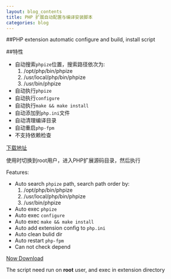 ```yaml
---
layout: blog_contents
title: PHP 扩展自动配置与编译安装脚本 
categories: blog
---
```


##PHP extension automatic configure and build, install script

##特性
+ 自动搜索`phpize`位置，搜索路径依次为:
    1. /opt/php/bin/phpize
    2. /usr/local/php/bin/phpize
    3. /usr/bin/phpize
+ 自动执行`phpize`
+ 自动执行`configure`
+ 自动执行`make && make install`
+ 自动添加到`php.ini`文件
+ 自动清理编译目录
+ 自动重启`php-fpm`
+ 不支持依赖检查

[下载地址](http://toknot.com/download/phpicm)

使用时切换到root用户，进入PHP扩展源码目录，然后执行

Features:
+ Auto search `phpize` path, search path order by: 
    1. /opt/php/bin/phpize
    2. /usr/local/php/bin/phpize
    3. /usr/bin/phpize 
+ Auto exec `phpize`
+ Auto exec `configure`
+ Auto exec `make && make install`
+ Auto add extension config to `php.ini`
+ Auto clean bulid dir
+ Auto restart `php-fpm`
+ Can not check depend

[Now Download](http://toknot.com/download/phpicm)

The script need run on __root__ user, and exec in extension directory
	
